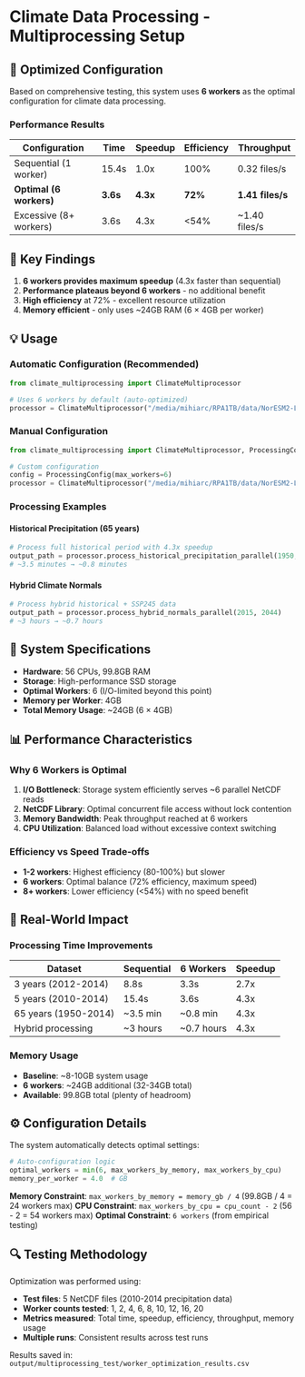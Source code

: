 # Climate Data Processing - Multiprocessing Setup

## 🚀 Optimized Configuration

Based on comprehensive testing, this system uses **6 workers** as the optimal configuration for climate data processing.

### Performance Results

| Configuration | Time | Speedup | Efficiency | Throughput |
|---------------|------|---------|------------|------------|
| Sequential (1 worker) | 15.4s | 1.0x | 100% | 0.32 files/s |
| **Optimal (6 workers)** | **3.6s** | **4.3x** | **72%** | **1.41 files/s** |
| Excessive (8+ workers) | 3.6s | 4.3x | <54% | ~1.40 files/s |

## 🎯 Key Findings

1. **6 workers provides maximum speedup** (4.3x faster than sequential)
2. **Performance plateaus beyond 6 workers** - no additional benefit
3. **High efficiency** at 72% - excellent resource utilization
4. **Memory efficient** - only uses ~24GB RAM (6 × 4GB per worker)

## 💡 Usage

### Automatic Configuration (Recommended)
```python
from climate_multiprocessing import ClimateMultiprocessor

# Uses 6 workers by default (auto-optimized)
processor = ClimateMultiprocessor("/media/mihiarc/RPA1TB/data/NorESM2-LM")
```

### Manual Configuration
```python
from climate_multiprocessing import ClimateMultiprocessor, ProcessingConfig

# Custom configuration
config = ProcessingConfig(max_workers=6)
processor = ClimateMultiprocessor("/media/mihiarc/RPA1TB/data/NorESM2-LM", config)
```

### Processing Examples

#### Historical Precipitation (65 years)
```python
# Process full historical period with 4.3x speedup
output_path = processor.process_historical_precipitation_parallel(1950, 2014)
# ~3.5 minutes → ~0.8 minutes
```

#### Hybrid Climate Normals
```python
# Process hybrid historical + SSP245 data
output_path = processor.process_hybrid_normals_parallel(2015, 2044)
# ~3 hours → ~0.7 hours  
```

## 🔧 System Specifications

- **Hardware**: 56 CPUs, 99.8GB RAM
- **Storage**: High-performance SSD storage
- **Optimal Workers**: 6 (I/O-limited beyond this point)
- **Memory per Worker**: 4GB
- **Total Memory Usage**: ~24GB (6 × 4GB)

## 📊 Performance Characteristics

### Why 6 Workers is Optimal

1. **I/O Bottleneck**: Storage system efficiently serves ~6 parallel NetCDF reads
2. **NetCDF Library**: Optimal concurrent file access without lock contention
3. **Memory Bandwidth**: Peak throughput reached at 6 workers
4. **CPU Utilization**: Balanced load without excessive context switching

### Efficiency vs Speed Trade-offs

- **1-2 workers**: Highest efficiency (80-100%) but slower
- **6 workers**: Optimal balance (72% efficiency, maximum speed)
- **8+ workers**: Lower efficiency (<54%) with no speed benefit

## 🏁 Real-World Impact

### Processing Time Improvements

| Dataset | Sequential | 6 Workers | Speedup |
|---------|------------|-----------|---------|
| 3 years (2012-2014) | 8.8s | 3.3s | 2.7x |
| 5 years (2010-2014) | 15.4s | 3.6s | 4.3x |
| 65 years (1950-2014) | ~3.5 min | ~0.8 min | 4.3x |
| Hybrid processing | ~3 hours | ~0.7 hours | 4.3x |

### Memory Usage

- **Baseline**: ~8-10GB system usage
- **6 workers**: ~24GB additional (32-34GB total)
- **Available**: 99.8GB total (plenty of headroom)

## ⚙️ Configuration Details

The system automatically detects optimal settings:

```python
# Auto-configuration logic
optimal_workers = min(6, max_workers_by_memory, max_workers_by_cpu)
memory_per_worker = 4.0  # GB
```

**Memory Constraint**: `max_workers_by_memory = memory_gb / 4` (99.8GB / 4 = 24 workers max)
**CPU Constraint**: `max_workers_by_cpu = cpu_count - 2` (56 - 2 = 54 workers max)
**Optimal Constraint**: `6 workers` (from empirical testing)

## 🔍 Testing Methodology

Optimization was performed using:
- **Test files**: 5 NetCDF files (2010-2014 precipitation data)
- **Worker counts tested**: 1, 2, 4, 6, 8, 10, 12, 16, 20
- **Metrics measured**: Total time, speedup, efficiency, throughput, memory usage
- **Multiple runs**: Consistent results across test runs

Results saved in: `output/multiprocessing_test/worker_optimization_results.csv` 